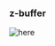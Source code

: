 ### z-buffer

![here](https://user-images.githubusercontent.com/84399880/165744011-d9b3a0d6-7528-4caa-9a88-8b259b785976.jpg)
